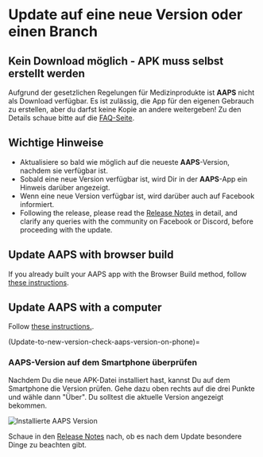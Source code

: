 # Update auf eine neue Version oder einen Branch

## Kein Download möglich - APK muss selbst erstellt werden

Aufgrund der gesetzlichen Regelungen für Medizinprodukte ist **AAPS** nicht als Download verfügbar. Es ist zulässig, die App für den eigenen Gebrauch zu erstellen, aber du darfst keine Kopie an andere weitergeben! Zu den Details schaue bitte auf die [FAQ-Seite](../UsefulLinks/FAQ.md).

## Wichtige Hinweise

* Aktualisiere so bald wie möglich auf die neueste **AAPS**-Version, nachdem sie verfügbar ist.
* Sobald eine neue Version verfügbar ist, wird Dir in der **AAPS**-App ein Hinweis darüber angezeigt.
* Wenn eine neue Version verfügbar ist, wird darüber auch auf Facebook informiert.
* Following the release, please read the [Release Notes](ReleaseNotes.md) in detail, and clarify any queries with the community on Facebook or Discord, before proceeding with the update.

## Update AAPS with browser build

If you already built your AAPS app with the Browser Build method, follow [these instructions](./UpdateBrowserBuild.md).

## Update AAPS with a computer

Follow [these instructions.](./UpdateComputerBuild.md).

(Update-to-new-version-check-aaps-version-on-phone)=

### AAPS-Version auf dem Smartphone überprüfen

Nachdem Du die neue APK-Datei installiert hast, kannst Du auf dem Smartphone die Version prüfen. Gehe dazu oben rechts auf die drei Punkte und wähle dann "Über". Du solltest die aktuelle Version angezeigt bekommen.

![Installierte AAPS Version](../images/Update_VersionCheck.png)

Schaue in den [Release Notes](../Maintenance/ReleaseNotes.md) nach, ob es nach dem Update besondere Dinge zu beachten gibt.